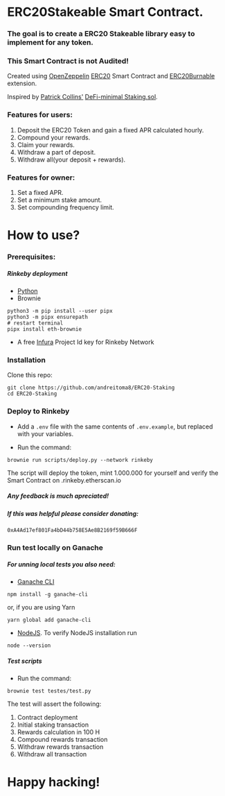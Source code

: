 # ERC20Stakeable Smart Contract.
### The goal is to create a ERC20 Stakeable library easy to implement for any token.
### This Smart Contract is not Audited!

Created using [OpenZeppelin](https://openzeppelin.com/) [ERC20](https://github.com/OpenZeppelin/openzeppelin-contracts/blob/master/contracts/token/ERC20/ERC20.sol) Smart Contract and [ERC20Burnable](https://github.com/OpenZeppelin/openzeppelin-contracts/blob/master/contracts/token/ERC20/extensions/ERC20Burnable.sol) extension.

Inspired by [Patrick Collins'](https://github.com/PatrickAlphaC) [DeFi-minimal Staking.sol](https://github.com/smartcontractkit/defi-minimal/blob/main/contracts/Staking.sol).

### Features for users:

1. Deposit the ERC20 Token and gain a fixed APR calculated hourly.
1. Compound your rewards.
1. Claim your rewards.
1. Withdraw a part of deposit.
1. Withdraw all(your deposit + rewards).

### Features for owner:

1. Set a fixed APR.
1. Set a minimum stake amount.
1. Set compounding frequency limit.

# How to use?

### Prerequisites:

##### Rinkeby deployment
- [Python](https://www.python.org/downloads/)
- Brownie
```
python3 -m pip install --user pipx
python3 -m pipx ensurepath
# restart terminal
pipx install eth-brownie
```
- A free [Infura](https://infura.io/) Project Id key for Rinkeby Network

### Installation 

Clone this repo:

```
git clone https://github.com/andreitoma8/ERC20-Staking
cd ERC20-Staking
```

### Deploy to Rinkeby

- Add a `.env` file with the same contents of `.env.example`, but replaced with your variables.

- Run the command:
```
brownie run scripts/deploy.py --network rinkeby
```
The script will deploy the token, mint 1.000.000 for yourself and verify the Smart Contract on .rinkeby.etherscan.io


##### Any feedback is much apreciated! 
##### If this was helpful please consider donating: 
`0xA4Ad17ef801Fa4bD44b758E5Ae8B2169f59B666F`

### Run test locally on Ganache

##### For unning local tests you also need: 
- [Ganache CLI](https://www.npmjs.com/package/ganache-cli)
```
npm install -g ganache-cli
```
or, if you are using Yarn
```
yarn global add ganache-cli
```
- [NodeJS](https://nodejs.org/en/).
To verify NodeJS installation run
```
node --version
```

##### Test scripts

- Run the command:
```
brownie test testes/test.py
```

The test will assert the following:
1. Contract deployment
1. Initial staking transaction
1. Rewards calculation in 100 H
1. Compound rewards transaction
1. Withdraw rewards transaction
1. Withdraw all transaction

# Happy hacking!
